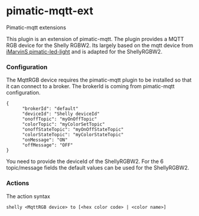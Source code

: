 # pimatic-mqtt-ext
Pimatic-mqtt extensions

This plugin is an extension of pimatic-mqtt.
The plugin provides a MQTT RGB device for the Shelly RGBW2.
Its largely based on the mqtt device from [iMarvinS pimatic-led-light](https://github.com/iMarvinS/pimatic-led-light) and is adapted for the ShellyRGBW2.

### Configuration
The MqttRGB device requires the pimatic-mqtt plugin to be installed so that it can connect to a broker.
The brokerId is coming from pimatic-mqtt configuration.
```
{
      "brokerId": "default"
      "deviceId": "Shelly deviceId"
      "onoffTopic": "myOnOffTopic"
      "colorTopic": "myColorSetTopic"
      "onoffStateTopic": "myOnOffStateTopic"
      "colorStateTopic": "myColorStateTopic"
      "onMessage": "ON"
      "offMessage": "OFF"
}
```

You need to provide the deviceId of the ShellyRGBW2. For the 6 topic/message fields the default values can be used for the ShellyRGBW2.

### Actions
The action syntax
```
shelly <MqttRGB device> to [<hex color code> | <color name>]
```
